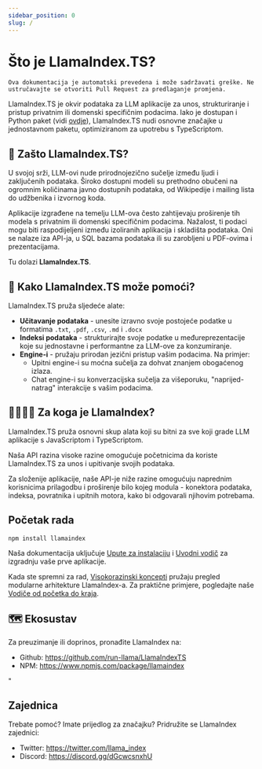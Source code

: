 ```yaml
---
sidebar_position: 0
slug: /
---
```


# Što je LlamaIndex.TS?

`Ova dokumentacija je automatski prevedena i može sadržavati greške. Ne ustručavajte se otvoriti Pull Request za predlaganje promjena.`

LlamaIndex.TS je okvir podataka za LLM aplikacije za unos, strukturiranje i pristup privatnim ili domenski specifičnim podacima. Iako je dostupan i Python paket (vidi [ovdje](https://docs.llamaindex.ai/en/stable/)), LlamaIndex.TS nudi osnovne značajke u jednostavnom paketu, optimiziranom za upotrebu s TypeScriptom.

## 🚀 Zašto LlamaIndex.TS?

U svojoj srži, LLM-ovi nude prirodnojezično sučelje između ljudi i zaključenih podataka. Široko dostupni modeli su prethodno obučeni na ogromnim količinama javno dostupnih podataka, od Wikipedije i mailing lista do udžbenika i izvornog koda.

Aplikacije izgrađene na temelju LLM-ova često zahtijevaju proširenje tih modela s privatnim ili domenski specifičnim podacima. Nažalost, ti podaci mogu biti raspodijeljeni između izoliranih aplikacija i skladišta podataka. Oni se nalaze iza API-ja, u SQL bazama podataka ili su zarobljeni u PDF-ovima i prezentacijama.

Tu dolazi **LlamaIndex.TS**.

## 🦙 Kako LlamaIndex.TS može pomoći?

LlamaIndex.TS pruža sljedeće alate:

- **Učitavanje podataka** - unesite izravno svoje postojeće podatke u formatima `.txt`, `.pdf`, `.csv`, `.md` i `.docx`
- **Indeksi podataka** - strukturirajte svoje podatke u međureprezentacije koje su jednostavne i performantne za LLM-ove za konzumiranje.
- **Engine-i** - pružaju prirodan jezični pristup vašim podacima. Na primjer:
  - Upitni engine-i su moćna sučelja za dohvat znanjem obogaćenog izlaza.
  - Chat engine-i su konverzacijska sučelja za višeporuku, "naprijed-natrag" interakcije s vašim podacima.

## 👨‍👩‍👧‍👦 Za koga je LlamaIndex?

LlamaIndex.TS pruža osnovni skup alata koji su bitni za sve koji grade LLM aplikacije s JavaScriptom i TypeScriptom.

Naša API razina visoke razine omogućuje početnicima da koriste LlamaIndex.TS za unos i upitivanje svojih podataka.

Za složenije aplikacije, naše API-je niže razine omogućuju naprednim korisnicima prilagodbu i proširenje bilo kojeg modula - konektora podataka, indeksa, povratnika i upitnih motora, kako bi odgovarali njihovim potrebama.

## Početak rada

`npm install llamaindex`

Naša dokumentacija uključuje [Upute za instalaciju](./installation.md) i [Uvodni vodič](./starter.md) za izgradnju vaše prve aplikacije.

Kada ste spremni za rad, [Visokorazinski koncepti](./concepts.md) pružaju pregled modularne arhitekture LlamaIndex-a. Za praktične primjere, pogledajte naše [Vodiče od početka do kraja](./end_to_end.md).

## 🗺️ Ekosustav

Za preuzimanje ili doprinos, pronađite LlamaIndex na:

- Github: https://github.com/run-llama/LlamaIndexTS
- NPM: https://www.npmjs.com/package/llamaindex

"

## Zajednica

Trebate pomoć? Imate prijedlog za značajku? Pridružite se LlamaIndex zajednici:

- Twitter: https://twitter.com/llama_index
- Discord: https://discord.gg/dGcwcsnxhU

